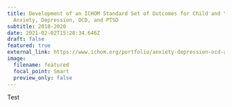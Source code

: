 ```yaml
---
title: Development of an ICHOM Standard Set of Outcomes for Child and Youth
  Anxiety, Depression, OCD, and PTSD
subtitle: 2018-2020
date: 2021-02-02T15:28:34.646Z
draft: false
featured: true
external_link: https://www.ichom.org/portfolio/anxiety-depression-ocd-and-ptsd-in-children-and-young-people/
image:
  filename: featured
  focal_point: Smart
  preview_only: false
---
```

Test